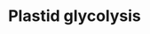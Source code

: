 ---
authors:
- Anwesha
- Eweitz
description: This event has been computationally inferred from an event that has been
  demonstrated in another species.<p>The inference is based on Ensembl Compara orthology
  projection. Briefly, reactions for which all involved PhysicalEntities (in input,
  output and catalyst) have a mapped ortholog or paralog are inferred to the other
  species. High-level events are also inferred for these events to allow for easier
  navigation.<p>Details of projection methods and parameters may be found <a href="/projection.html">here.</a><p>  Source:[http://plantreactome.gramene.org/
  Plant Reactome].
last-edited: 2021-05-26
organisms:
- Zea mays
redirect_from:
- /index.php/Pathway:WP2977
- /instance/WP2977
schema-jsonld:
- '@context': https://schema.org/
  '@id': https://wikipathways.github.io/pathways/WP2977.html
  '@type': Dataset
  creator:
    '@type': Organization
    name: WikiPathways
  description: This event has been computationally inferred from an event that has
    been demonstrated in another species.<p>The inference is based on Ensembl Compara
    orthology projection. Briefly, reactions for which all involved PhysicalEntities
    (in input, output and catalyst) have a mapped ortholog or paralog are inferred
    to the other species. High-level events are also inferred for these events to
    allow for easier navigation.<p>Details of projection methods and parameters may
    be found <a href="/projection.html">here.</a><p>  Source:[http://plantreactome.gramene.org/
    Plant Reactome].
  keywords:
  - GAPDH complex (name
  - (LOC_OS09G36450.1)
  - NADP+
  - Pi
  - in Oryza sativa)
  - isomerase
  - triosephosphate
  - GA3P
  - 1,3-Bisphospho-D-glycerate
  - NADPH
  - copied from entity
  - H+
  - Homologues of
  - DHAP
  license: CC0
  name: Plastid glycolysis
seo: CreativeWork
title: Plastid glycolysis
wpid: WP2977
---